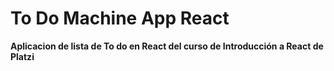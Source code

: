 # To Do Machine App React 

**Aplicacion de lista de To do en React del curso de Introducción a React de Platzi**